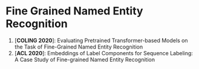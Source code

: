 # Fine Grained Named Entity Recognition

1. [**COLING 2020**]: Evaluating Pretrained Transformer-based Models on the Task of Fine-Grained Named Entity Recognition
2. [**ACL 2020**]: Embeddings of Label Components for Sequence Labeling: A Case Study of Fine-grained Named Entity Recognition


